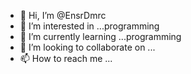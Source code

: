- 👋 Hi, I’m @EnsrDmrc
- 👀 I’m interested in ...programming
- 🌱 I’m currently learning ...programming
- 💞️ I’m looking to collaborate on ...
- 📫 How to reach me ...

<!---
EnsrDmrc/EnsrDmrc is a ✨ special ✨ repository because its `README.md` (this file) appears on your GitHub profile.
You can click the Preview link to take a look at your changes.
--->
